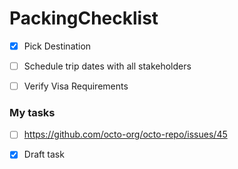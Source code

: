 # PackingChecklist


- [X] Pick Destination
- [ ] Schedule trip dates with all stakeholders
- [ ] Verify Visa Requirements


### My tasks
- [ ] https://github.com/octo-org/octo-repo/issues/45
- [x] Draft task

